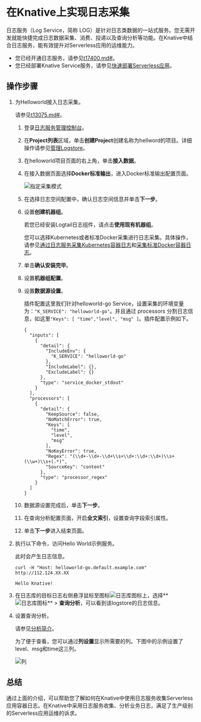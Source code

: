 # 在Knative上实现日志采集

日志服务（Log Service，简称 LOG）是针对日志类数据的一站式服务。您无需开发就能快捷完成日志数据采集、消费、投递以及查询分析等功能。在Knative中结合日志服务，能有效提升对Serverless应用的运维能力。

-   您已经开通日志服务，请参见[t17400.md\#](/intl.zh-CN/Kubernetes集群用户指南/可观测性/日志管理/通过日志服务采集Kubernetes容器日志.md)。
-   您已经部署Knative Service服务，请参见[快速部署Serverless应用](/intl.zh-CN/Kubernetes集群用户指南/Knative管理/Knative服务管理/快速部署Serverless应用.md)。

## 操作步骤

1.  为Helloworld接入日志采集。

    请参见[t13075.md\#](/intl.zh-CN/数据采集/Logtail采集/采集容器日志/通过DaemonSet-控制台方式采集Kubernetes标准输出.md)。

    1.  登录[日志服务管理控制台](http://sls.console.aliyun.com/)。

    2.  在**Project列表**区域，单击**创建Project**创建名称为hellword的项目。详细操作请参见[管理Logstore](/intl.zh-CN/数据采集/准备工作/管理Logstore.md)。

    3.  在helloworld项目页面的右上角，单击**接入数据**。

    4.  在接入数据页面选择**Docker标准输出**，进入Docker标准输出配置页面。

        ![指定采集模式](https://static-aliyun-doc.oss-accelerate.aliyuncs.com/assets/img/zh-CN/9995659951/p49477.png)

    5.  在选择日志空间配置中，确认日志空间信息并单击**下一步**。

    6.  设置**创建机器组**。

        若您已经安装Logtail日志组件，请点击**使用现有机器组**。

        您可以选择Kubernetes或者标准Docker采集进行日志采集。具体操作，请参见[通过日志服务采集Kubernetes容器日志](/intl.zh-CN/Kubernetes集群用户指南/可观测性/日志管理/通过日志服务采集Kubernetes容器日志.md)和[采集标准Docker容器日志](/intl.zh-CN/数据采集/Logtail采集/采集容器日志/采集标准Docker容器日志.md)。

    7.  单击**确认安装完毕**。

    8.  设置**机器组配置**。

    9.  设置**数据源设置**。

        插件配置这里我们针对helloworld-go Service，设置采集的环境变量为：`"K_SERVICE": "helloworld-go"`。并且通过 processors 分割日志信息，如这里`"Keys": [ "time","level", "msg" ]`。插件配置示例如下。

        ```
        {
          "inputs": [
            {
              "detail": {
                "IncludeEnv": {
                  "K_SERVICE": "helloworld-go"
                },
                "IncludeLabel": {},
                "ExcludeLabel": {}
              },
              "type": "service_docker_stdout"
            }
          ],
          "processors": [
            {
              "detail": {
                "KeepSource": false,
                "NoMatchError": true,
                "Keys": [
                  "time",
                  "level",
                  "msg"
                ],
                "NoKeyError": true,
                "Regex": "(\\d+-\\d+-\\d+\\s+\\d+:\\d+:\\d+)\\s+(\\w+)\\s+(.*)",
                "SourceKey": "content"
              },
              "type": "processor_regex"
            }
          ]
        }
        ```

    10. 数据源设置完成后，单击**下一步**。

    11. 在查询分析配置页面，开启**全文索引**，设置查询字段索引属性。

    12. 单击**下一步**进入结束页面。

2.  执行以下命令，访问Hello World示例服务。

    此时会产生日志信息。

    ```
    curl -H "Host: helloworld-go.default.example.com" http://112.124.XX.XX
    ```

    ```
    Hello Knative!
    ```

3.  在日志库的目标日志右侧悬浮鼠标至图标![日志库图标](https://static-aliyun-doc.oss-accelerate.aliyuncs.com/assets/img/zh-CN/9995659951/p94111.png)上，选择**![日志库图标](https://static-aliyun-doc.oss-accelerate.aliyuncs.com/assets/img/zh-CN/9995659951/p94111.png)** \> **查询分析**，可以看到该logstore的日志信息。

4.  设置查询分析。

    请参见[分析简介](/intl.zh-CN/查询与分析/分析简介.md)。

    为了便于查看，您可以通过**列设置**显示所需要的列。下图中的示例设置了level、msg和time这三列。

    ![列](https://static-aliyun-doc.oss-accelerate.aliyuncs.com/assets/img/zh-CN/9995659951/p149161.png)


## 总结

通过上面的介绍，可以帮助您了解如何在Knative中使用日志服务收集Serverless应用容器日志。在Knative中采用日志服务收集、分析业务日志，满足了生产级别的Serverless应用运维的诉求。

